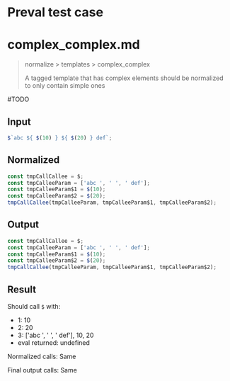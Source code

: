 # Preval test case

# complex_complex.md

> normalize > templates > complex_complex
>
> A tagged template that has complex elements should be normalized to only contain simple ones

#TODO

## Input

`````js filename=intro
$`abc ${ $(10) } ${ $(20) } def`;
`````

## Normalized

`````js filename=intro
const tmpCallCallee = $;
const tmpCalleeParam = ['abc ', ' ', ' def'];
const tmpCalleeParam$1 = $(10);
const tmpCalleeParam$2 = $(20);
tmpCallCallee(tmpCalleeParam, tmpCalleeParam$1, tmpCalleeParam$2);
`````

## Output

`````js filename=intro
const tmpCallCallee = $;
const tmpCalleeParam = ['abc ', ' ', ' def'];
const tmpCalleeParam$1 = $(10);
const tmpCalleeParam$2 = $(20);
tmpCallCallee(tmpCalleeParam, tmpCalleeParam$1, tmpCalleeParam$2);
`````

## Result

Should call `$` with:
 - 1: 10
 - 2: 20
 - 3: ['abc ', ' ', ' def'], 10, 20
 - eval returned: undefined

Normalized calls: Same

Final output calls: Same
